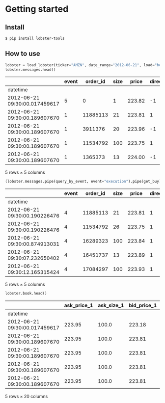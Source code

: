 # Getting started

<!-- WARNING: THIS FILE WAS AUTOGENERATED! DO NOT EDIT! -->

## Install

``` sh
$ pip install lobster-tools
```

## How to use

``` python
lobster = load_lobster(ticker="AMZN", date_range="2012-06-21", load="both")
lobster.messages.head()
```

|                               | event | order_id | size | price  | direction |
|-------------------------------|-------|----------|------|--------|-----------|
| datetime                      |       |          |      |        |           |
| 2012-06-21 09:30:00.017459617 | 5     | 0        | 1    | 223.82 | -1        |
| 2012-06-21 09:30:00.189607670 | 1     | 11885113 | 21   | 223.81 | 1         |
| 2012-06-21 09:30:00.189607670 | 1     | 3911376  | 20   | 223.96 | -1        |
| 2012-06-21 09:30:00.189607670 | 1     | 11534792 | 100  | 223.75 | 1         |
| 2012-06-21 09:30:00.189607670 | 1     | 1365373  | 13   | 224.00 | -1        |

<p>5 rows × 5 columns</p>

``` python
(lobster.messages.pipe(query_by_event, event="execution").pipe(get_buy).head())
```

|                               | event | order_id | size | price  | direction |
|-------------------------------|-------|----------|------|--------|-----------|
| datetime                      |       |          |      |        |           |
| 2012-06-21 09:30:00.190226476 | 4     | 11885113 | 21   | 223.81 | 1         |
| 2012-06-21 09:30:00.190226476 | 4     | 11534792 | 26   | 223.75 | 1         |
| 2012-06-21 09:30:00.874913031 | 4     | 16289323 | 100  | 223.84 | 1         |
| 2012-06-21 09:30:07.232650402 | 4     | 16451737 | 13   | 223.89 | 1         |
| 2012-06-21 09:30:12.165315424 | 4     | 17084297 | 100  | 223.93 | 1         |

<p>5 rows × 5 columns</p>

``` python
lobster.book.head()
```

|                               | ask_price_1 | ask_size_1 | bid_price_1 | bid_size_1 | ask_price_2 | ask_size_2 | bid_price_2 | bid_size_2 | ask_price_3 | ask_size_3 | bid_price_3 | bid_size_3 | ask_price_4 | ask_size_4 | bid_price_4 | bid_size_4 | ask_price_5 | ask_size_5 | bid_price_5 | bid_size_5 |
|-------------------------------|-------------|------------|-------------|------------|-------------|------------|-------------|------------|-------------|------------|-------------|------------|-------------|------------|-------------|------------|-------------|------------|-------------|------------|
| datetime                      |             |            |             |            |             |            |             |            |             |            |             |            |             |            |             |            |             |            |             |            |
| 2012-06-21 09:30:00.017459617 | 223.95      | 100.0      | 223.18      | 100.0      | 223.99      | 100.0      | 223.07      | 200.0      | 224.00      | 220.0      | 223.04      | 100.0      | 224.25      | 100.0      | 223.00      | 10.0       | 224.40      | 547.0      | 222.62      | 100.0      |
| 2012-06-21 09:30:00.189607670 | 223.95      | 100.0      | 223.81      | 21.0       | 223.99      | 100.0      | 223.18      | 100.0      | 224.00      | 220.0      | 223.07      | 200.0      | 224.25      | 100.0      | 223.04      | 100.0      | 224.40      | 547.0      | 223.00      | 10.0       |
| 2012-06-21 09:30:00.189607670 | 223.95      | 100.0      | 223.81      | 21.0       | 223.96      | 20.0       | 223.18      | 100.0      | 223.99      | 100.0      | 223.07      | 200.0      | 224.00      | 220.0      | 223.04      | 100.0      | 224.25      | 100.0      | 223.00      | 10.0       |
| 2012-06-21 09:30:00.189607670 | 223.95      | 100.0      | 223.81      | 21.0       | 223.96      | 20.0       | 223.75      | 100.0      | 223.99      | 100.0      | 223.18      | 100.0      | 224.00      | 220.0      | 223.07      | 200.0      | 224.25      | 100.0      | 223.04      | 100.0      |
| 2012-06-21 09:30:00.189607670 | 223.95      | 100.0      | 223.81      | 21.0       | 223.96      | 20.0       | 223.75      | 100.0      | 223.99      | 100.0      | 223.18      | 100.0      | 224.00      | 233.0      | 223.07      | 200.0      | 224.25      | 100.0      | 223.04      | 100.0      |

<p>5 rows × 20 columns</p>
